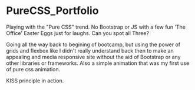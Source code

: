 # PureCSS_Portfolio
Playing with the "Pure CSS" trend. No Bootstrap or JS with a few fun 'The Office' Easter Eggs just for laughs. Can you spot all Three?

Going all the way back to begining of bootcamp, but using the power of grids and flexbox like I didn't really understand back then to make an appealing and media responsive site without the aid of Bootstrap or any other libraries or frameworks. Also a simple animation that was my first use of pure css animation.

KISS principle in action.
